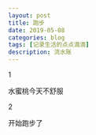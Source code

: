 ```yaml
---
layout: post
title: 跑步
date: 2019-05-08
categories: blog
tags: [记录生活的点点滴滴]
description: 流水账
---
```


1 

水蜜桃今天不舒服

2

开始跑步了














